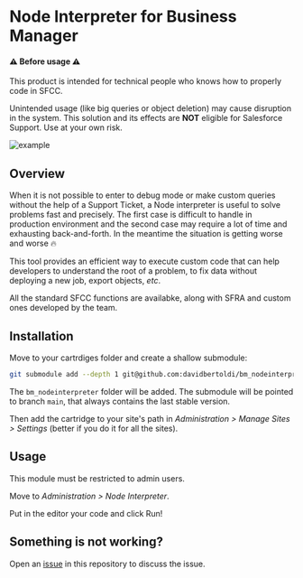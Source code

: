 # Node Interpreter for Business Manager
#### :warning: Before usage :warning:
This product is intended for technical people who knows how to properly code in SFCC. 

Unintended usage (like big queries or object deletion) may cause disruption in the system. 
This solution and its effects are **NOT** eligible for Salesforce Support. Use at your own risk.

![example](https://i.imgur.com/3hHEIQU.png)

## Overview
When it is not possible to enter to debug mode or make custom queries without the help of a Support Ticket, a Node interpreter is useful to solve problems fast and precisely. The first case is difficult to handle in production environment and the second case may require a lot of time and exhausting back-and-forth. In the meantime the situation is getting worse and worse :fire:

This tool provides an efficient way to execute custom code that can help developers to understand the root of a problem, to fix data without deploying a new job, export objects, *etc*.

All the standard SFCC functions are availabke, along with SFRA and custom ones developed by the team.

## Installation
Move to your cartrdiges folder and create a shallow submodule:
```bash
git submodule add --depth 1 git@github.com:davidbertoldi/bm_nodeinterpreter.git
```
The `bm_nodeinterpreter` folder will be added. The submodule will be pointed to branch `main`, that always contains the last stable version.

Then add the cartridge to your site's path in *Administration > Manage Sites > Settings* (better if you do it for all the sites).

## Usage
This module must be restricted to admin users.

Move to *Administration > Node Interpreter*.

Put in the editor your code and click Run! 

## Something is not working?
Open an [issue](https://github.com/davidbertoldi/bm_nodeinterpreter/issues/new) in this repository to discuss the issue.
